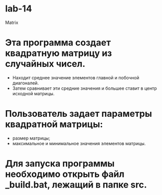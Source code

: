 # lab-14
Matrix
# Эта программа создает квадратную матрицу из случайных чисел.
- Находит среднее значение элементов главной и побочной диагоналей.
- Затем сравнивает эти средние значения и большее ставит в центр исходной матрицы.
# Пользователь задает параметры квадратной матрицы:
- размер матрицы;
- максимальное и минимальное значения элементов матрицы.
# Для запуска программы необходимо открыть файл _build.bat, лежащий в папке src.
